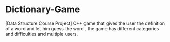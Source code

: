 # Dictionary-Game
[Data Structure Course Project] C++ game that gives the user the definition of a word and let him guess the word , the game has different categories and difficulties and multiple users.
